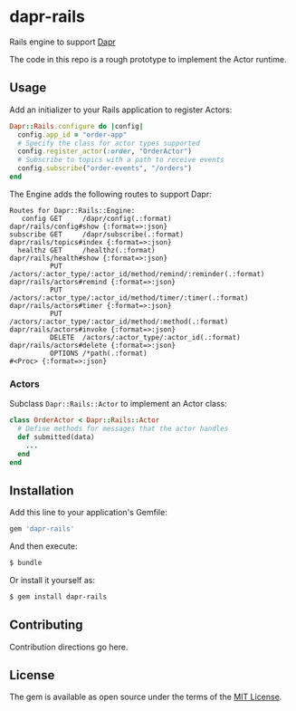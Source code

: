 # dapr-rails

Rails engine to support [Dapr](https://dapr.io)

The code in this repo is a rough prototype to implement the Actor runtime.

## Usage

Add an initializer to your Rails application to register Actors:

```ruby
Dapr::Rails.configure do |config|
  config.app_id = "order-app"
  # Specify the class for actor types supported
  config.register_actor(:order, "OrderActor")
  # Subscribe to topics with a path to receive events
  config.subscribe("order-events", "/orders")
end
```

The Engine adds the following routes to support Dapr:

```
Routes for Dapr::Rails::Engine:
   config GET     /dapr/config(.:format)                                          dapr/rails/config#show {:format=>:json}
subscribe GET     /dapr/subscribe(.:format)                                       dapr/rails/topics#index {:format=>:json}
  healthz GET     /healthz(.:format)                                              dapr/rails/health#show {:format=>:json}
          PUT     /actors/:actor_type/:actor_id/method/remind/:reminder(.:format) dapr/rails/actors#remind {:format=>:json}
          PUT     /actors/:actor_type/:actor_id/method/timer/:timer(.:format)     dapr/rails/actors#timer {:format=>:json}
          PUT     /actors/:actor_type/:actor_id/method/:method(.:format)          dapr/rails/actors#invoke {:format=>:json}
          DELETE  /actors/:actor_type/:actor_id(.:format)                         dapr/rails/actors#delete {:format=>:json}
          OPTIONS /*path(.:format)                                                #<Proc> {:format=>:json}
```

### Actors

Subclass `Dapr::Rails::Actor` to implement an Actor class:

```ruby
class OrderActor < Dapr::Rails::Actor
  # Define methods for messages that the actor handles
  def submitted(data)
    ...
  end
end
```

## Installation
Add this line to your application's Gemfile:

```ruby
gem 'dapr-rails'
```

And then execute:
```bash
$ bundle
```

Or install it yourself as:
```bash
$ gem install dapr-rails
```

## Contributing
Contribution directions go here.

## License
The gem is available as open source under the terms of the [MIT License](https://opensource.org/licenses/MIT).
